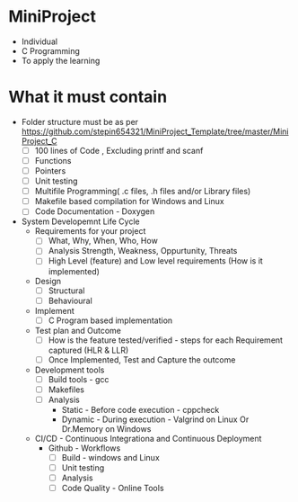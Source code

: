 # MiniProject
* Individual
* C Programming
* To apply the learning

# What it must contain
* Folder structure must be as per https://github.com/stepin654321/MiniProject_Template/tree/master/MiniProject_C
    - [ ] 100 lines of Code , Excluding printf and scanf
    - [ ] Functions
    - [ ] Pointers
    - [ ] Unit testing 
    - [ ] Multifile Programming( .c files, .h files and/or Library files)
    - [ ] Makefile based compilation for Windows and Linux
    - [ ] Code Documentation - Doxygen
* System Developemnt Life Cycle
    * Requirements for your project
        - [ ] What, Why, When, Who, How
        - [ ] Analysis Strength, Weakness, Oppurtunity, Threats
        - [ ] High Level (feature) and Low level requirements (How is it implemented)
    * Design
        - [ ] Structural
        - [ ] Behavioural
    * Implement
        - [ ] C Program based implementation
    * Test plan and Outcome
        - [ ] How is the feature tested/verified - steps for each Requirement captured (HLR & LLR)
        - [ ] Once Implemented, Test and Capture the outcome
    * Development tools
        - [ ] Build tools - gcc
        - [ ] Makefiles
        - [ ] Analysis
            * Static - Before code execution - cppcheck
            * Dynamic - During execution - Valgrind on Linux Or Dr.Memory on Windows
    * CI/CD - Continuous Integrationa and Continuous Deployment
      * Github - Workflows
          - [ ] Build - windows and Linux
          - [ ] Unit testing
          - [ ] Analysis
          - [ ] Code Quality - Online Tools
